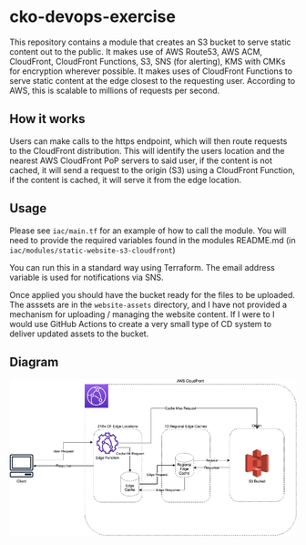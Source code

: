 # cko-devops-exercise

This repository contains a module that creates an S3 bucket to serve static content out to the public. 
It makes use of AWS Route53, AWS ACM, CloudFront, CloudFront Functions, S3, SNS (for alerting),
KMS with CMKs for encryption wherever possible. It makes uses of CloudFront Functions to serve
static content at the edge closest to the requesting user. According to AWS, this is scalable to millions of requests per second.

## How it works

Users can make calls to the https endpoint, which will then route requests to the CloudFront distribution. This will identify the users location
and the nearest AWS CloudFront PoP servers to said user, if the content is not cached, it will send a request to the origin (S3) using a CloudFront Function,
if the content is cached, it will serve it from the edge location. 

## Usage

Please see `iac/main.tf` for an example of how to call the module. You will need to provide the required variables found in the modules README.md (in `iac/modules/static-website-s3-cloudfront`)

You can run this in a standard way using Terraform. The email address variable is used for notifications via SNS.

Once applied you should have the bucket ready for the files to be uploaded. The asssets are in the `website-assets`
directory, and I have not provided a mechanism for uploading / managing the website content. If I were to I would use GitHub Actions to create a very small type of CD system to deliver updated assets to the bucket.

## Diagram

![Diagram](cloudfront-s3-diagram.png)
